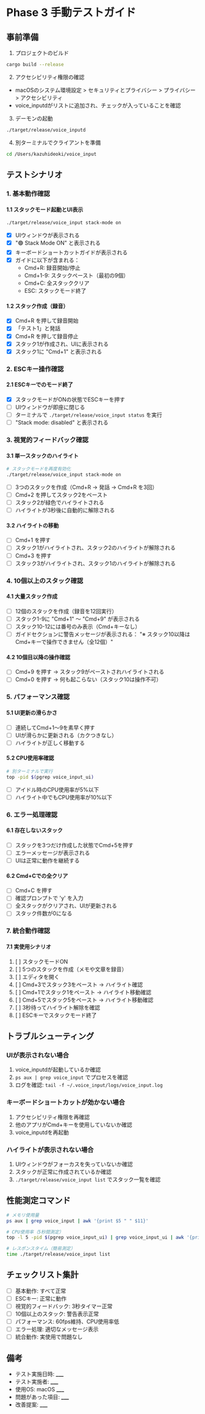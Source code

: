 # Phase 3 手動テストガイド

## 事前準備

1. プロジェクトのビルド

```bash
cargo build --release
```

2. アクセシビリティ権限の確認

- macOSのシステム環境設定 > セキュリティとプライバシー > プライバシー > アクセシビリティ
- voice_inputdがリストに追加され、チェックが入っていることを確認

3. デーモンの起動

```bash
./target/release/voice_inputd
```

4. 別ターミナルでクライアントを準備

```bash
cd /Users/kazuhideoki/voice_input
```

## テストシナリオ

### 1. 基本動作確認

#### 1.1 スタックモード起動とUI表示

```bash
./target/release/voice_input stack-mode on
```

- [x] UIウィンドウが表示される
- [x] "🟢 Stack Mode ON" と表示される
- [x] キーボードショートカットガイドが表示される
- [x] ガイドに以下が含まれる：
  - Cmd+R: 録音開始/停止
  - Cmd+1-9: スタックペースト（最初の9個）
  - Cmd+C: 全スタッククリア
  - ESC: スタックモード終了

#### 1.2 スタック作成（録音）

- [x] Cmd+R を押して録音開始
- [x] 「テスト1」と発話
- [x] Cmd+R を押して録音停止
- [x] スタック1が作成され、UIに表示される
- [x] スタック1に "Cmd+1" と表示される

### 2. ESCキー操作確認

#### 2.1 ESCキーでのモード終了

- [x] スタックモードがONの状態でESCキーを押す
- [ ] UIウィンドウが即座に閉じる
- [ ] ターミナルで `./target/release/voice_input status` を実行
- [ ] "Stack mode: disabled" と表示される

### 3. 視覚的フィードバック確認

#### 3.1 単一スタックのハイライト

```bash
# スタックモードを再度有効化
./target/release/voice_input stack-mode on
```

- [ ] 3つのスタックを作成（Cmd+R → 発話 → Cmd+R を3回）
- [ ] Cmd+2 を押してスタック2をペースト
- [ ] スタック2が緑色でハイライトされる
- [ ] ハイライトが3秒後に自動的に解除される

#### 3.2 ハイライトの移動

- [ ] Cmd+1 を押す
- [ ] スタック1がハイライトされ、スタック2のハイライトが解除される
- [ ] Cmd+3 を押す
- [ ] スタック3がハイライトされ、スタック1のハイライトが解除される

### 4. 10個以上のスタック確認

#### 4.1 大量スタック作成

- [ ] 12個のスタックを作成（録音を12回実行）
- [ ] スタック1-9に "Cmd+1" ～ "Cmd+9" が表示される
- [ ] スタック10-12には番号のみ表示（Cmd+キーなし）
- [ ] ガイドセクションに警告メッセージが表示される：
      "※ スタック10以降はCmd+キーで操作できません（全12個）"

#### 4.2 10個目以降の操作確認

- [ ] Cmd+9 を押す → スタック9がペーストされハイライトされる
- [ ] Cmd+0 を押す → 何も起こらない（スタック10は操作不可）

### 5. パフォーマンス確認

#### 5.1 UI更新の滑らかさ

- [ ] 連続してCmd+1～9を素早く押す
- [ ] UIが滑らかに更新される（カクつきなし）
- [ ] ハイライトが正しく移動する

#### 5.2 CPU使用率確認

```bash
# 別ターミナルで実行
top -pid $(pgrep voice_input_ui)
```

- [ ] アイドル時のCPU使用率が5%以下
- [ ] ハイライト中でもCPU使用率が10%以下

### 6. エラー処理確認

#### 6.1 存在しないスタック

- [ ] スタックを3つだけ作成した状態でCmd+5を押す
- [ ] エラーメッセージが表示される
- [ ] UIは正常に動作を継続する

#### 6.2 Cmd+Cでの全クリア

- [ ] Cmd+C を押す
- [ ] 確認プロンプトで 'y' を入力
- [ ] 全スタックがクリアされ、UIが更新される
- [ ] スタック件数が0になる

### 7. 統合動作確認

#### 7.1 実使用シナリオ

1. [ ] スタックモードON
2. [ ] 5つのスタックを作成（メモや文章を録音）
3. [ ] エディタを開く
4. [ ] Cmd+3でスタック3をペースト → ハイライト確認
5. [ ] Cmd+1でスタック1をペースト → ハイライト移動確認
6. [ ] Cmd+5でスタック5をペースト → ハイライト移動確認
7. [ ] 3秒待ってハイライト解除を確認
8. [ ] ESCキーでスタックモード終了

## トラブルシューティング

### UIが表示されない場合

1. voice_inputdが起動しているか確認
2. `ps aux | grep voice_input` でプロセスを確認
3. ログを確認: `tail -f ~/.voice_input/logs/voice_input.log`

### キーボードショートカットが効かない場合

1. アクセシビリティ権限を再確認
2. 他のアプリがCmd+キーを使用していないか確認
3. voice_inputdを再起動

### ハイライトが表示されない場合

1. UIウィンドウがフォーカスを失っていないか確認
2. スタックが正常に作成されているか確認
3. `./target/release/voice_input list` でスタック一覧を確認

## 性能測定コマンド

```bash
# メモリ使用量
ps aux | grep voice_input | awk '{print $5 " " $11}'

# CPU使用率（5秒間測定）
top -l 5 -pid $(pgrep voice_input_ui) | grep voice_input_ui | awk '{print $3}'

# レスポンスタイム（簡易測定）
time ./target/release/voice_input list
```

## チェックリスト集計

- [ ] 基本動作: すべて正常
- [ ] ESCキー: 正常に動作
- [ ] 視覚的フィードバック: 3秒タイマー正常
- [ ] 10個以上のスタック: 警告表示正常
- [ ] パフォーマンス: 60fps維持、CPU使用率低
- [ ] エラー処理: 適切なメッセージ表示
- [ ] 統合動作: 実使用で問題なし

## 備考

- テスト実施日時: ******\_\_\_******
- テスト実施者: ******\_\_\_******
- 使用OS: macOS ******\_\_\_******
- 問題があった項目: ******\_\_\_******
- 改善提案: ******\_\_\_******
